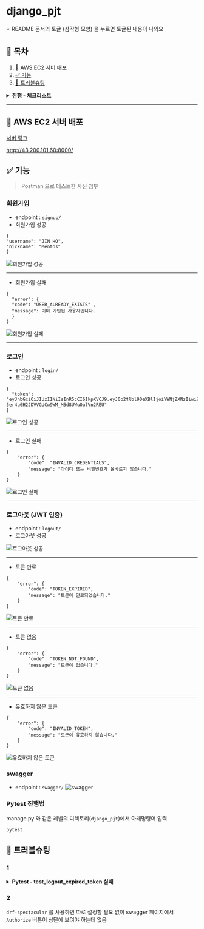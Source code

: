 # django_pjt

⭐️ README 문서의 토글 (삼각형 모양) 을 누르면 토글된 내용이 나와요

## 🔖 목차
1. [🚀 AWS EC2 서버 배포](#-aws-ec2-서버-배포)
2. [✅ 기능](#-기능)
3. [🚨 트러블슈팅](#-트러블슈팅)


<details>
<summary><b>진행 - 체크리스트</b></summary>
<div markdown="1">

- [x] 회원가입 기능
- [x] 로그인 기능
- [x] 로그아웃 기능
- [x] swagger 기능
  - [ ] 트러블슈팅 2 - Authorize 버튼 해결
- [x] 배포
- [x] Postman 테스트
- [x] Pytest 테스트
  - [x] 트러블슈팅 1 - token expired 통과

</div>
</details>

---


## 🚀 AWS EC2 서버 배포
[서버 링크](http://43.200.101.60:8000/swagger/)

http://43.200.101.60:8000/

## ✅ 기능
> Postman 으로 테스트한 사진 첨부
### 회원가입
- endpoint : `signup/`
- 회원가입 성공
```
{
"username": "JIN HO",
"nickname": "Mentos"
}
```
![회원가입 성공](/img/signup_success.png)

---

- 회원가입 실패
```
{
  "error": {
  "code": "USER_ALREADY_EXISTS" ,
  "message": 이미 가입된 사용자입니다.
  }
}
```
![회원가입 실패](/img/signup_failed.png)

---

### 로그인
- endpoint : `login/`
- 로그인 성공
```
{
  "token": "eyJhbGciOiJIUzI1NiIsInR5cCI6IkpXVCJ9.eyJ0b2tlbl90eXBlIjoiYWNjZXNzIiwiZXhwIjoxNzQ5NzE4MzQzLCJpYXQiOjE3NDk3MTgwNDMsImp0aSI6IjYzYzc2MWU2YzI0ZTQ5MWJhZDBlMzdiNjdjYmQwMzhmIiwidXNlcl9pZCI6N30.iJjYD8-5er4u6H2JDVVGUCw9WM_M5d8UWuOulVn2REU"
}
```
![로그인 성공](/img/login_failed.png)

---

- 로그인 실패
```
{
    "error": {
        "code": "INVALID_CREDENTIALS",
        "message": "아이디 또는 비밀번호가 올바르지 않습니다."
    }
}
```
![로그인 실패](/img/login_failed.png)

---

### 로그아웃 (JWT 인증)
- endpoint : `logout/`
- 로그아웃 성공

![로그아웃 성공](/img/logout_success.png)

---

- 토큰 만료
```
{
    "error": {
        "code": "TOKEN_EXPIRED",
        "message": "토큰이 만료되었습니다."
    }
}
```

![토큰 만료](/img/token_expired.png)

---

- 토큰 없음
```
{
    "error": {
        "code": "TOKEN_NOT_FOUND",
        "message": "토큰이 없습니다."
    }
}
```
![토큰 없음](/img/token_not_found.png)

---

- 유효하지 않은 토큰
```
{
    "error": {
        "code": "INVALID_TOKEN",
        "message": "토큰이 유효하지 않습니다."
    }
}
```
![유효하지 않은 토큰](/img/invalid_token.png)

  
### swagger
- endpoint : `swagger/`
![swagger](/img/swagger.png)

### Pytest 진행법
manage.py 와 같은 레벨의 디렉토리(`django_pjt`)에서 아래명령어 입력
```zsh
pytest
```

## 🚨 트러블슈팅
### 1

<details>
<summary><b>Pytest - test_logout_expired_token 실패</b></summary>
<div markdown="1">

<details>
<summary><b>Pytest 진행 내용 - 실패</b></summary>
<div markdown="1">

```zsh
❯ pytest
========================================== test session starts ===========================================
platform darwin -- Python 3.10.10, pytest-8.4.0, pluggy-1.6.0
django: version: 4.2, settings: django_pjt.settings (from ini)
rootdir: /Users/nyum76/Documents/project/django_pjt
configfile: pytest.ini
plugins: django-4.11.1
collected 7 items                                                                                        

accounts/test_accounts.py ......F                                                                  [100%]

================================================ FAILURES ================================================
_______________________________________ test_logout_expired_token ________________________________________

settings = <pytest_django.fixtures.SettingsWrapper object at 0x1076f7df0>

    @pytest.mark.django_db
    def test_logout_expired_token(settings):
        import time
        from datetime import timedelta
        from rest_framework_simplejwt.tokens import RefreshToken
        from django.urls import reverse
        from rest_framework.test import APIClient
        from django.contrib.auth import get_user_model
    
        # 1. settings 변경
        settings.SIMPLE_JWT["ACCESS_TOKEN_LIFETIME"] = timedelta(seconds=1)
        # 2. simplejwt settings reload
        importlib.reload(jwt_settings)
    
        User = get_user_model()
        user = User.objects.create_user(username="expireuser", password="expirepass", nickname="expire")
        refresh = RefreshToken.for_user(user)
        access_token = str(refresh.access_token)
    
        time.sleep(2)
    
        client = APIClient()
        logout_url = reverse('logout')
        client.credentials(HTTP_AUTHORIZATION=f'Bearer {access_token}')
        response = client.post(logout_url)
>       assert response.status_code == 401
E       assert 200 == 401
E        +  where 200 = <Response status_code=200, "application/json">.status_code

accounts/test_accounts.py:111: AssertionError
======================================== short test summary info =========================================
FAILED accounts/test_accounts.py::test_logout_expired_token - assert 200 == 401
====================================== 1 failed, 6 passed in 3.12s =======================================
```

</div>
</details>

Postman 에서는 만료된 토큰으로 로그아웃시 아래와 같이 떴는데
```
{
    "error": {
        "code": "TOKEN_EXPIRED",
        "message": "토큰이 만료되었습니다."
    }
}
```

Pytest 로 진행했을 때 401 로 나와야할 게 200 OK 이 되어버림

---

SIMPLE_JWT 설정 변경이 토큰 발급에 반영되지 않음
`@override_settings(SIMPLE_JWT=...)`는 Django의 settings만 바꿈
하지만 `rest_framework_simplejwt`는 내부적으로 settings를 캐싱함
Pytest에서 settings를 바꿔도, 이미 임포트된 시점의 설정이 계속 사용될 수 있음..
즉, 토큰을 발급할 때 실제로는 여전히 기본 만료시간(1분)이 적용되고,
테스트에서 2초 기다려도 토큰이 만료되지 않은 상태가 됨.

➡️ `settings.py` 의 ACCESS_TOKEN_LIFETIME 값을 1분에서 1초로 변경

```py
# 변경 전
"ACCESS_TOKEN_LIFETIME": timedelta(minutes=1),

# 변경 후
"ACCESS_TOKEN_LIFETIME": timedelta(seconds=1),
```

<details>
<summary><b>Pytest 진행 내용 - 성공</b></summary>
<div markdown="1">

```zsh
❯ pytest
========================================== test session starts ===========================================
platform darwin -- Python 3.10.10, pytest-8.4.0, pluggy-1.6.0
django: version: 4.2, settings: django_pjt.settings (from ini)
rootdir: /Users/nyum76/Documents/project/django_pjt
configfile: pytest.ini
plugins: django-4.11.1
collected 7 items                                                                                        

accounts/test_accounts.py .......                                                                  [100%]

=========================================== 7 passed in 2.96s ============================================
```


</div>
</details>

</div>
</details>

### 2
`drf-spectacular` 를 사용하면 따로 설정할 필요 없이 swagger 페이지에서 `Authorize` 버튼이 상단에 보여야 하는데 없음